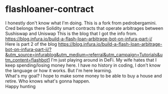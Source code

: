 # flashloaner-contract
I honestly don't know what I'm doing.  This is a fork from pedrobergamini. Cred belongs there Solidity smart contracts that operate arbitrages between Sushiswap and Uniswap
This is the blog that I got the info from. 
https://blog.infura.io/build-a-flash-loan-arbitrage-bot-on-infura-part-i/
Here is part 2 of the blog
https://blog.infura.io/build-a-flash-loan-arbitrage-bot-on-infura-part-ii/?&utm_source=infurablog&utm_medium=referral&utm_campaign=Tutorials&utm_content=flashbot1
I'm just playing around in DeFi.  My wife hates that I keep spending/losing money here.
I have no history in coding, I don't know the language or how it works.  But I'm here learning.  
What's my goal?
I hope to make some money to be able to buy a house and retire.  Who knows what's gonna happen.  
Happy hunting 
